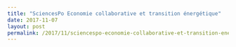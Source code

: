 ```yaml
---
title: "SciencesPo Economie collaborative et transition énergétique"
date: 2017-11-07
layout: post
permalink: /2017/11/sciencespo-economie-collaborative-et-transition-energetique.html
---
```


